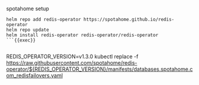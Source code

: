 spotahome setup 


```
helm repo add redis-operator https://spotahome.github.io/redis-operator
helm repo update
helm install redis-operator redis-operator/redis-operator
```{{exec}}


```
REDIS_OPERATOR_VERSION=v1.3.0
kubectl replace -f https://raw.githubusercontent.com/spotahome/redis-operator/${REDIS_OPERATOR_VERSION}/manifests/databases.spotahome.com_redisfailovers.yaml
```{{exec}}

```

```{{exec}}


```

```{{exec}}



```

```{{exec}}



```

```{{exec}}



```

```{{exec}}



```

```{{exec}}
